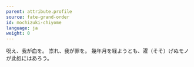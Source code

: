 ```yaml
---
parent: attribute.profile
source: fate-grand-order
id: mochizuki-chiyome
language: ja
weight: 0
---
```


呪え、我が血を。
祟れ、我が罪を。
幾年月を経ようとも、濯（そそ）げぬモノが此処にはあろう。
